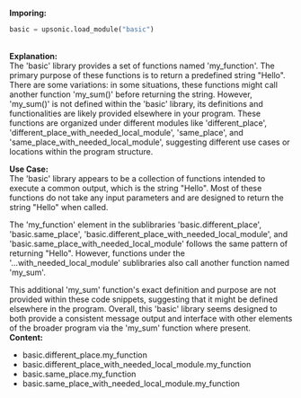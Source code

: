 <b class="custom_code_highlight_green">Imporing:</b><br>
```python
basic = upsonic.load_module("basic")
```
<br><b class="custom_code_highlight_green">Explanation:</b><br>The 'basic' library provides a set of functions named 'my_function'. The primary purpose of these functions is to return a predefined string "Hello". There are some variations: in some situations, these functions might call another function 'my_sum()' before returning the string. However, 'my_sum()' is not defined within the 'basic' library, its definitions and functionalities are likely provided elsewhere in your program. These functions are organized under different modules like 'different_place', 'different_place_with_needed_local_module', 'same_place', and 'same_place_with_needed_local_module', suggesting different use cases or locations within the program structure.

<b class="custom_code_highlight_green">Use Case:</b><br>The 'basic' library appears to be a collection of functions intended to execute a common output, which is the string "Hello". Most of these functions do not take any input parameters and are designed to return the string "Hello" when called.

The 'my_function' element in the sublibraries 'basic.different_place', 'basic.same_place', 'basic.different_place_with_needed_local_module', and 'basic.same_place_with_needed_local_module' follows the same pattern of returning "Hello". However, functions under the '...with_needed_local_module' sublibraries also call another function named 'my_sum'.

This additional 'my_sum' function's exact definition and purpose are not provided within these code snippets, suggesting that it might be defined elsewhere in the program. Overall, this 'basic' library seems designed to both provide a consistent message output and interface with other elements of the broader program via the 'my_sum' function where present.
<br><b class="custom_code_highlight_green">Content:</b><br>
  - basic.different_place.my_function
  - basic.different_place_with_needed_local_module.my_function
  - basic.same_place.my_function
  - basic.same_place_with_needed_local_module.my_function
